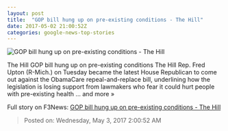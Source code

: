 ```yaml
---
layout: post
title:  "GOP bill hung up on pre-existing conditions - The Hill"
date: 2017-05-02 21:00:52Z
categories: google-news-top-stories
---
```


![GOP bill hung up on pre-existing conditions - The Hill](http://thehill.com/sites/default/files/ryanpaul_040617gn_lead.jpg)

The Hill GOP bill hung up on pre-existing conditions The Hill Rep. Fred Upton (R-Mich.) on Tuesday became the latest House Republican to come out against the ObamaCare repeal-and-replace bill, underlining how the legislation is losing support from lawmakers who fear it could hurt people with pre-existing health ... and more »


Full story on F3News: [GOP bill hung up on pre-existing conditions - The Hill](http://www.f3nws.com/n/zpQCcB)

> Posted on: Wednesday, May 3, 2017 2:00:52 AM
